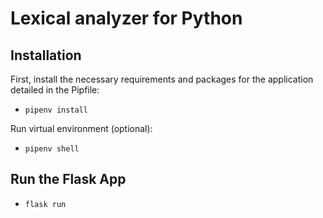 # Lexical analyzer for Python

## Installation
First, install the necessary requirements and packages for the application detailed in the Pipfile:
- `pipenv install`

Run virtual environment (optional):
- `pipenv shell` 


## Run the Flask App
- `flask run`